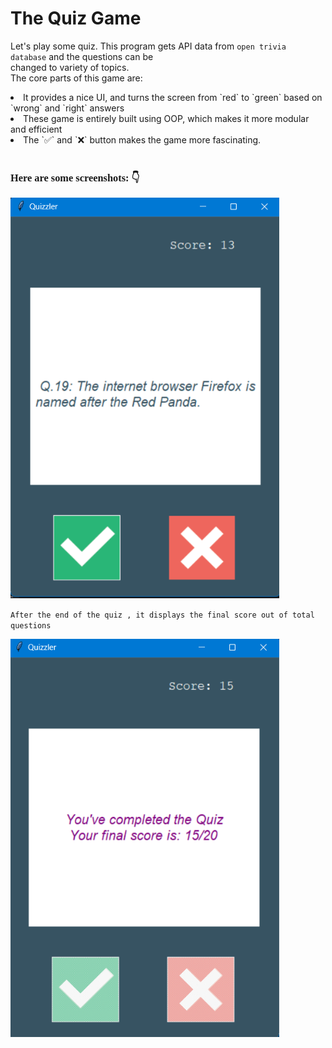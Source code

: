 # The Quiz Game

Let's play some quiz. This program gets API data from `open trivia database` and the questions can be <br/>
changed to variety of topics.
<br/>
The core parts of this game are:

<li> It provides a nice UI, and turns the screen from `red` to `green` based on `wrong` and `right` answers  </
li>
<li> These game is entirely built using OOP, which makes it more modular and efficient</li>
<li> The `✅` and `❌` button makes the game more fascinating. </li>
<br>

<h3 style="font-family: cursive"> Here are some screenshots:  👇</h3>

<img src="images/on-going.png" alt="Game-is-on" width="430" />

<br/>

`After the end of the quiz , it displays the final score out of total questions`
<br/>

<img src="images/final.png" alt="game-off" width="430" />

